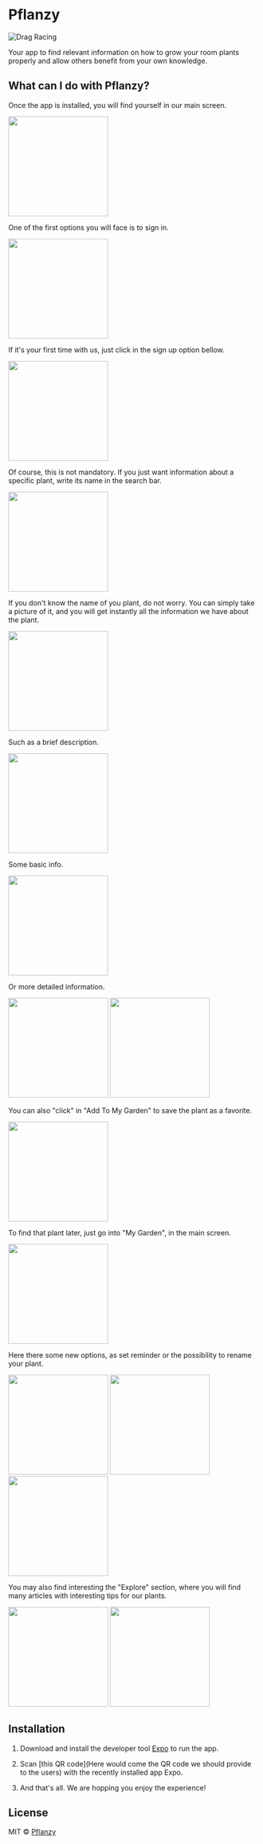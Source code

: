 # Pflanzy

![Drag Racing](https://st.depositphotos.com/1169502/2025/v/450/depositphotos_20257115-stock-illustration-abstract-eco-green-plant-with.jpg)

Your app to find relevant information on how to grow your room plants properly and allow others benefit from your own knowledge.

## What can I do with Pflanzy?

Once the app is installed, you will find yourself in our main screen.

<img src="demo_pics/main.jpg" width="200px">

One of the first options you will face is to sign in.

<img src="demo_pics/sign-in.jpg" width="200px">

If it's your first time with us, just click in the sign up option bellow.

<img src="demo_pics/sing-up.jpg" width="200px">

Of course, this is not mandatory. If you just want information about a specific plant, write its name in the search bar.

<img src="demo_pics/plant_search.jpg" width="200px">

If you don't know the name of you plant, do not worry. You can simply take a picture of it, and you will get instantly all the information we have about the plant.

<img src="demo_pics/taking_a_pic.jpg" width="200px">

Such as a brief description.

<img src="demo_pics/plant_description.jpg" width="200px">

Some basic info.

<img src="demo_pics/plant_basic_info.jpg" width="200px">

Or more detailed information.

<img src="demo_pics/plant_details_example_1.jpg" width="200px">

<img src="demo_pics/plant_details_example_3.jpg" width="200px">

You can also "click" in "Add To My Garden" to save the plant as a favorite.

<img src="demo_pics/individual_plant.jpg" width="200px">

To find that plant later, just go into "My Garden", in the main screen.

<img src="demo_pics/my_garden.jpg" width="200px">

Here there some new options, as set reminder or the possibility to rename your plant.

<img src="demo_pics/my_plant.jpg" width="200px">

<img src="demo_pics/Set_reminder.jpg" width="200px">

<img src="demo_pics/my_plant_options.jpg" width="200px">

You may also find interesting the "Explore" section, where you will find many articles with interesting tips for our plants.

<img src="demo_pics/explore.jpg" width="200px">
<img src="demo_pics/explore_article.jpg" width="200px">

## Installation

1. Download and install the developer tool [Expo](https://play.google.com/store/apps/details?id=host.exp.exponent&hl=es) to run the app.

2. Scan [this QR code](Here would come the QR code we should provide to the users) with the recently installed app Expo.

3. And that's all. We are hopping you enjoy the experience!

## License

MIT © [Pflanzy](https://github.com/Pflanzy/Pflanzy-mobile-app/blob/master/license)
